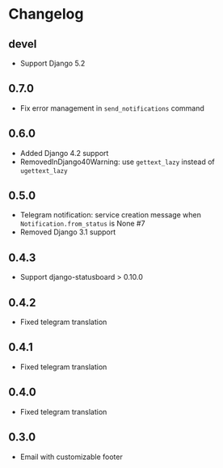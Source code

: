 # Changelog

## devel

- Support Django 5.2

## 0.7.0

- Fix error management in `send_notifications` command

## 0.6.0

- Added Django 4.2 support
- RemovedInDjango40Warning: use `gettext_lazy` instead of `ugettext_lazy`

## 0.5.0

- Telegram notification: service creation message when `Notification.from_status` is None #7
- Removed Django 3.1 support

## 0.4.3

- Support django-statusboard > 0.10.0

## 0.4.2

- Fixed telegram translation

## 0.4.1

- Fixed telegram translation

## 0.4.0

- Fixed telegram translation

## 0.3.0

- Email with customizable footer
